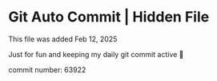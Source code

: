 # Git Auto Commit | Hidden File

This file was added Feb 12, 2025

Just for fun and keeping my daily git commit active 🤪

commit number: 63922
